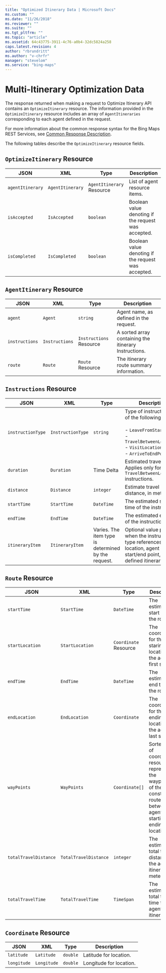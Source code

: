 ```yaml
---
title: "Optimized Itinerary Data | Microsoft Docs"
ms.custom: ""
ms.date: "11/26/2018"
ms.reviewer: ""
ms.suite: ""
ms.tgt_pltfrm: ""
ms.topic: "article"
ms.assetid: 64c43775-3911-4c76-a0b4-32dc5824a258
caps.latest.revision: 4
author: "rbrundritt"
ms.author: "v-chrfr"
manager: "stevelom"
ms.service: "bing-maps"
---
```


#  Multi-Itinerary Optimization Data

The response returned when making a request to Optimize Itinerary API contains an `OptimizeItinerary` resource. The information provided in the `OptimizeItinerary` resource includes an array of `AgentItineraries` corresponding to each agent defined in the request. 

For more information about the common response syntax for the Bing Maps REST Services, see [Common Response Description](../common-response-description.md).

The following tables describe the `OptimizeItinerary` resource fields.  

## `OptimizeItinerary` Resource

| JSON | XML | Type | Description |
|------|-----|------|-------------|
|`agentItinerary`| `AgentItinerary` | `AgentItinerary` Resource | List of agent resource items.|
|`isAccepted`| `IsAccepted` | `boolean` |Boolean value denoting if the request was accepted.|
|`isCompleted`| `IsCompleted` | `boolean`| Boolean value denoting if the request was accepted.|

## `AgentItinerary` Resource

| JSON | XML | Type | Description |
|------|-----|------|-------------|
|`agent` | `Agent`| `string`| Agent name, as defined in the request.|
|`instructions` | `Instructions` | `Instructions` Resource| A sorted array containing the itinerary Instructions.|
|`route`|`Route` |`Route` Resource| The itinerary route summary information.|


##  `Instructions` Resource

| JSON | XML | Type | Description |
|------|-----|------|-------------|
|`instructionType` |`InstructionType`| `string`| Type of instruction, any of the following:<br /><br />- `LeaveFromStartPoint` <br />- `TravelBetweenLocations`<br />- `VisitLocation`<br />- `ArriveToEndPoint`|
|`duration` | `Duration` | Time Delta | Estimated travel time. Applies only for `TravelBetweenLocations` instructions.|
|`distance` |`Distance` | `integer` | Estimate travel distance, in meters. |
|`startTime`| `StartTime`| `DateTime`| The estimated start time of the instruction. |
|`endTime`| `EndTime` | `DateTime` | The estimated end time of the instruction. |
|`itineraryItem`| `ItineraryItem` | Varies. The item type is determined by the request.|Optional value present when the instruction type references a location, agent shift start/end point, or a defined itinerary item. |


## `Route` Resource

| JSON | XML | Type | Description |
|------|-----|------|-------------|
|`startTime`| `StartTime` | `DateTime` | The estimated start time of the route. |
|`startLocation` |`StartLocation` | `Coordinate` Resource | The coordinates for the staring location of the agent's first shift. |
|`endTime` | `EndTime` | `DateTime` | The estimated end time of the route. |
|`endLocation` |`EndLocation` | `Coordinate` |  The coordinates for the ending location of the agent's last shift.|
|`wayPoints` | `WayPoints` | `Coordinate[]` | Sorted list of coordinate resources representing the waypoints of the constructed route between the agent's starting and ending locations. | 
|`totalTravelDistance` | `TotalTravelDistance` | `integer` | The estimated total travel distance for the agent itinerary in meters. |
|`totalTravelTime` |`TotalTravelTime` | `TimeSpan` | The estimated total travel time for the agent itinerary. |

## `Coordinate` Resource

| JSON | XML | Type | Description |
|------|-----|------|-------------|
| `latitude` | `Latitude` | `double` | Latitude for location. |
| `longitude` | `Longitude` | `double` | Longitude for location.|